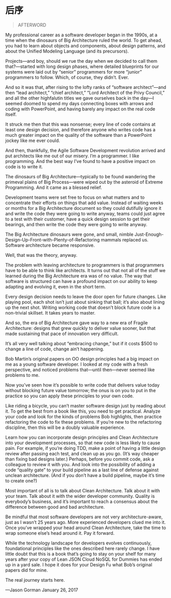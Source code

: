 # 后序
> AFTERWORD

My professional career as a software developer began in the 1990s, at a time when the dinosaurs of Big Architecture ruled the world. To get ahead, you had to learn about objects and components, about design patterns, and about the Unified Modeling Language (and its precursors).

Projects—and boy, should we rue the day when we decided to call them that?—started with long design phases, where detailed blueprints for our systems were laid out by “senior” programmers for more “junior” programmers to follow. Which, of course, they didn’t. Ever.

And so it was that, after rising to the lofty ranks of “software architect”—and then “lead architect,” “chief architect,” “Lord Architect of the Privy Council,” and all the other highfalutin titles we gave ourselves back in the day—I seemed doomed to spend my days connecting boxes with arrows and coding with PowerPoint, and having barely any impact on the real code itself.

It struck me then that this was nonsense; every line of code contains at least one design decision, and therefore anyone who writes code has a much greater impact on the quality of the software than a PowerPoint jockey like me ever could.

And then, thankfully, the Agile Software Development revolution arrived and put architects like me out of our misery. I’m a programmer. I like programming. And the best way I’ve found to have a positive impact on code is to write it.

The dinosaurs of Big Architecture—typically to be found wandering the primeval plains of Big Process—were wiped out by the asteroid of Extreme Programming. And it came as a blessed relief.

Development teams were set free to focus on what matters and to concentrate their efforts on things that add value. Instead of waiting weeks or months for a Big Architecture document so they could dutifully ignore it and write the code they were going to write anyway, teams could just agree to a test with their customer, have a quick design session to get their bearings, and then write the code they were going to write anyway.

The Big Architecture dinosaurs were gone, and small, nimble Just-Enough-Design-Up-Front-with-Plenty-of-Refactoring mammals replaced us. Software architecture became responsive.

Well, that was the theory, anyway.

The problem with leaving architecture to programmers is that programmers have to be able to think like architects. It turns out that not all of the stuff we learned during the Big Architecture era was of no value. The way that software is structured can have a profound impact on our ability to keep adapting and evolving it, even in the short term.

Every design decision needs to leave the door open for future changes. Like playing pool, each shot isn’t just about sinking that ball; it’s also about lining up the next shot. Writing working code that doesn’t block future code is a non-trivial skillset. It takes years to master.

And so, the era of Big Architecture gave way to a new era of Fragile Architecture: designs that grew quickly to deliver value sooner, but that made sustaining that pace of innovation very difficult.

It’s all very well talking about “embracing change,” but if it costs $500 to change a line of code, change ain’t happening.

Bob Martin’s original papers on OO design principles had a big impact on me as a young software developer. I looked at my code with a fresh perspective, and noticed problems that—until then—never seemed like problems to me.

Now you’ve seen how it’s possible to write code that delivers value today without blocking future value tomorrow; the onus is on you to put in the practice so you can apply these principles to your own code.

Like riding a bicycle, you can’t master software design just by reading about it. To get the best from a book like this, you need to get practical. Analyze your code and look for the kinds of problems Bob highlights, then practice refactoring the code to fix these problems. If you’re new to the refactoring discipline, then this will be a doubly valuable experience.

Learn how you can incorporate design principles and Clean Architecture into your development processes, so that new code is less likely to cause pain. For example, if you’re doing TDD, make a point of having a little design review after passing each test, and clean up as you go. (It’s way cheaper than fixing bad designs later.) Perhaps, before you commit code, ask a colleague to review it with you. And look into the possibility of adding a code “quality gate” to your build pipeline as a last line of defense against unclean architecture. (And if you don’t have a build pipeline, maybe it’s time to create one?)

Most important of all is to talk about Clean Architecture. Talk about it with your team. Talk about it with the wider developer community. Quality is everybody’s business, and it’s important to reach a consensus about the difference between good and bad architecture.

Be mindful that most software developers are not very architecture-aware, just as I wasn’t 25 years ago. More experienced developers clued me into it. Once you’ve wrapped your head around Clean Architecture, take the time to wrap someone else’s head around it. Pay it forward.

While the technology landscape for developers evolves continuously, foundational principles like the ones described here rarely change. I have little doubt that this is a book that’s going to stay on your shelf for many years after your copy of Lean JSON Cloud NoSQL for Dummies has ended up in a yard sale. I hope it does for your Design Fu what Bob’s original papers did for mine.

The real journey starts here.

—Jason Gorman
January 26, 2017